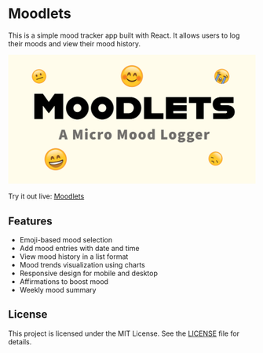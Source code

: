 # Moodlets

This is a simple mood tracker app built with React. It allows users to log their moods and view their mood history.

[![Moodlets](/public/og-image.png)](https://moodlets.pages.dev)

Try it out live: [Moodlets](https://moodlets.pages.dev)

## Features

- Emoji-based mood selection
- Add mood entries with date and time
- View mood history in a list format
- Mood trends visualization using charts
- Responsive design for mobile and desktop
- Affirmations to boost mood
- Weekly mood summary 

## License

This project is licensed under the MIT License. See the [LICENSE](license.md) file for details.
